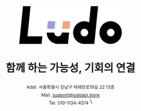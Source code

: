 <div align="center">

<img src="https://raw.githubusercontent.com/Ludo-SMP/ludo-frontend/dev/src/Assets/images/logo.png" />

# 함께 하는 가능성, 기회의 연결

<sub>Addr. 서울특별시 강남구 테헤란로19길 22 13층</sub> \
<sub>Mail. support@ludoapi.store</sub> \
<sub>Tel. 010-1134-4574</sub> \

</div>
